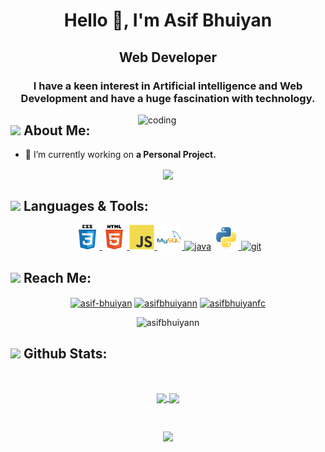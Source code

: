 
<h1 align="center">Hello 👋, I'm Asif Bhuiyan </h1>
<h2 align="center">Web Developer</h2>
<h3 align="center">I have a keen interest in Artificial intelligence and Web Development and have a huge fascination with technology.</h3>

<img align="right" alt="coding" width="300" src="https://media.giphy.com/media/lP8xu5t2DLGG045H8F/giphy.gif">

## <img src="https://media.giphy.com/media/WUlplcMpOCEmTGBtBW/giphy.gif" width="40"> **About Me:**

- 🔭 I’m currently working on **a Personal Project.**
<!-- - 🌱 I’m currently learning **PHP and JS.** -->
<!-- - 👯 I’m looking to collaborate on **Java and Web Projects.** -->
<!--- 👨‍💻 All of my projects are available at <a href="https://github.com/asifbhuiyann?tab=repositories" target="blank"><img align="center" src="https://raw.githubusercontent.com/rahuldkjain/github-profile-readme-generator/master/src/images/icons/Social/github.svg" alt="asifbhuiyann" height="30" width="40" /></a>
- 💬 Ask me about **Web Developing.**  -->

<p align="center">
   <img align="center" src="https://github-readme-streak-stats.herokuapp.com/?user=asifbhuiyann&theme=radical&hide_border=true"/>
</p>

## <img src="https://media.giphy.com/media/j2pOGeGYKe2xCCKwfi/giphy.gif" width="40"> **Languages & Tools:**

<p align="center"> 
<a href="https://www.w3schools.com/css/" target="_blank"> <img src="https://raw.githubusercontent.com/devicons/devicon/master/icons/css3/css3-original-wordmark.svg" alt="css3" width="40" height="40"/> </a> </a> <a href="https://www.w3.org/html/" target="_blank"> <img src="https://raw.githubusercontent.com/devicons/devicon/master/icons/html5/html5-original-wordmark.svg" alt="html5" width="40" height="40"/> </a><a href="https://developer.mozilla.org/en-US/docs/Web/JavaScript" target="_blank"> <img src="https://raw.githubusercontent.com/devicons/devicon/master/icons/javascript/javascript-original.svg" alt="javascript" width="40" height="40"/> </a>  <a href="https://www.mysql.com/" target="_blank"> <img src="https://raw.githubusercontent.com/devicons/devicon/master/icons/mysql/mysql-original-wordmark.svg" alt="mysql" width="40" height="40"/> </a>
<a href="https://www.java.com/en/" target="_blank"> <img src="https://cdn.jsdelivr.net/gh/devicons/devicon/icons/java/java-original.svg"  alt="java" width="40" height="40" /></a> </a><a href="https://www.python.org" target="_blank"> <img src="https://raw.githubusercontent.com/devicons/devicon/master/icons/python/python-original.svg" alt="python" width="40" height="40"/> </a><a href="https://git-scm.com/" target="_blank"><img src="https://cdn.jsdelivr.net/gh/devicons/devicon/icons/git/git-original.svg" alt="git" width="40" height="40"/> </a>
<!-- <a href="https://reactjs.org/" target="_blank"><img src="https://cdn.jsdelivr.net/gh/devicons/devicon/icons/react/react-original.svg" alt="react" width="40" height="40"/> </a> -->
</p>

## <img src="https://media.giphy.com/media/LnQjpWaON8nhr21vNW/giphy.gif" width="40"> **Reach Me:** ️

<p align="center">
<a href="https://www.linkedin.com/in/asif-bhuiyan-a1b701202/?originalSubdomain=bd" target="_blank"><img align="center" src="https://img.shields.io/badge/-LinkedIn-0e76a8?style=flat-square&logo=Linkedin&logoColor=white" alt="asif-bhuiyan" /></a>
<a href="https://github.com/asifbhuiyann" target="_blank"><img align="center" src="https://img.shields.io/badge/Website-3b5998?style=flat-square&logo=google-chrome&logoColor=white" alt="asifbhuiyann" /></a>
<a href="mailto:asifbhuiyanfc@gmail.com" target="_blank"><img align="center" src="https://img.shields.io/badge/-Gmail-EA4335?style=flat-square&logo=Gmail&logoColor=white" alt="asifbhuiyanfc" /></a>
<p align="center"> <img src="https://komarev.com/ghpvc/?username=asifbhuiyann&label=Visitors&color=0088cc&style=flat-square" alt="asifbhuiyann" /> </p>

## <img src="https://media.giphy.com/media/ZCN6F3FAkwsyOGU2RS/giphy.gif" width="40"> **Github Stats:**

 <br />
 <p align="center">
  <a href="https://github.com/asifbhuiyann">
   <img width="430" align="center" src="https://github-readme-stats.vercel.app/api?username=asifbhuiyann&show_icons=true&theme=radical&count_private=true">
  </a>
  <a href="https://github.com/asifbhuiyann/github-readme-stats">
    <img align="center" src="https://github-readme-stats.anuraghazra1.vercel.app/api/top-langs/?username=asifbhuiyann&layout=compact&theme=radical&langs_count=6" />
  </a>
 </p>

 <br />
 <p align="center">
  <a href="https://github.com/ryo-ma/github-profile-trophy">
   <img src="https://github-profile-trophy.vercel.app/?username=asifbhuiyann&column=8&theme=darkhub"/>
  </a>
 </p>

